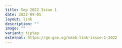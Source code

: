 ```yaml
---
title: Sep 2022 Issue 1
date: 2022-09-01
layout: link
description: ""
image: ""
variant: tiptap
external: https://go.gov.sg/seab-link-issue-1-2022
---
```

